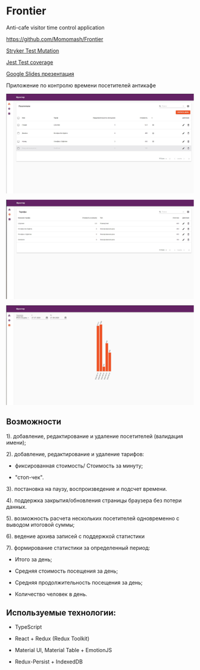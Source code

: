 # Frontier
Anti-cafe visitor time control application

https://github.com/Momomash/Frontier

[Stryker Test Mutation](reports/mutation/html/index.html)

[Jest Test coverage](coverage/lcov-report/index.html)


[Google Slides презентация](https://docs.google.com/presentation/d/1shc6710WoSZWF7HO1Jpop3-0PkDqyGYvy9NRD2asYtQ/edit?usp=sharing)

Приложение по контролю времени посетителей антикафе

![Visitors](visitors.JPG "Главный экран")

![Tariffs](tariffs.JPG "Тарифы")

![Statistics](statistics.JPG "Статистика")

## Возможности

1). добавление, редактирование и удаление посетителей (валидация имени);

2). добавление, редактирование и удаление тарифов:

- фиксированная стоимость/ Стоимость за минуту;

- "стоп-чек".

3). постановка на паузу, воспроизведение и подсчет времени.

4). поддержка закрытия/обновления страницы браузера без потери данных.

5). возможность расчета нескольких посетителей одновременно с выводом итоговой суммы;

6). ведение архива записей с поддержкой статистики

7). формирование статистики за определенный период:

- Итого за день;

- Средняя стоимость посещения за день;

- Средняя продолжительность посещения за день;

- Количество человек в день.


## Используемые технологии:

- TypeScript

- React + Redux (Redux Toolkit)

- Material UI, Material Table + EmotionJS

- Redux-Persist + IndexedDB

